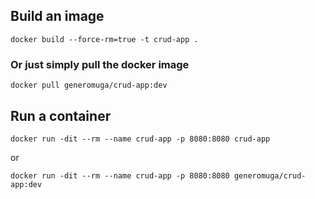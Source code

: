 
## Build an image
```
docker build --force-rm=true -t crud-app .
```

### Or just simply pull the docker image 
```
docker pull generomuga/crud-app:dev
```

## Run a container
```
docker run -dit --rm --name crud-app -p 8080:8080 crud-app
```

or

```
docker run -dit --rm --name crud-app -p 8080:8080 generomuga/crud-app:dev
```
